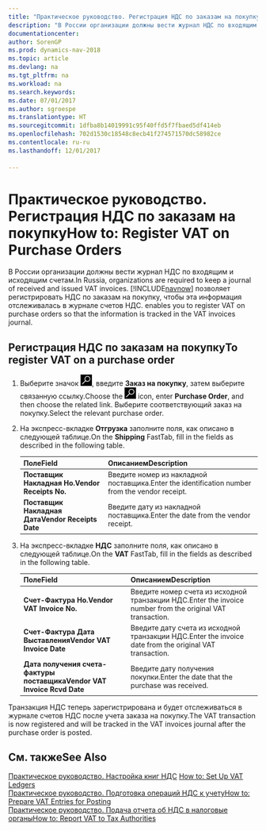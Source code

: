 ```yaml
---
title: "Практическое руководство. Регистрация НДС по заказам на покупку"
description: "В России организации должны вести журнал НДС по входящим и исходящим счетам. [!INCLUDE[navnow](../../includes/navnow_md.md)] позволяет регистрировать НДС по заказам на покупку, чтобы эта информация отслеживалась в журнале счетов НДС."
documentationcenter: 
author: SorenGP
ms.prod: dynamics-nav-2018
ms.topic: article
ms.devlang: na
ms.tgt_pltfrm: na
ms.workload: na
ms.search.keywords: 
ms.date: 07/01/2017
ms.author: sgroespe
ms.translationtype: HT
ms.sourcegitcommit: 1dfba8b14019991c95f40ffd5f7fbaed5df414eb
ms.openlocfilehash: 702d1530c18548c8ecb41f274571570dc58982ce
ms.contentlocale: ru-ru
ms.lasthandoff: 12/01/2017

---
```

# <a name="how-to-register-vat-on-purchase-orders"></a><span data-ttu-id="01de8-104">Практическое руководство. Регистрация НДС по заказам на покупку</span><span class="sxs-lookup"><span data-stu-id="01de8-104">How to: Register VAT on Purchase Orders</span></span>
<span data-ttu-id="01de8-105">В России организации должны вести журнал НДС по входящим и исходящим счетам.</span><span class="sxs-lookup"><span data-stu-id="01de8-105">In Russia, organizations are required to keep a journal of received and issued VAT invoices.</span></span> [!INCLUDE[navnow](../../includes/navnow_md.md)]<span data-ttu-id="01de8-106"> позволяет регистрировать НДС по заказам на покупку, чтобы эта информация отслеживалась в журнале счетов НДС.</span><span class="sxs-lookup"><span data-stu-id="01de8-106"> enables you to register VAT on purchase orders so that the information is tracked in the VAT invoices journal.</span></span>  

## <a name="to-register-vat-on-a-purchase-order"></a><span data-ttu-id="01de8-107">Регистрация НДС по заказам на покупку</span><span class="sxs-lookup"><span data-stu-id="01de8-107">To register VAT on a purchase order</span></span>  

1.  <span data-ttu-id="01de8-108">Выберите значок ![Поиск страницы или отчета](../../media/ui-search/search_small.png "Значок поиска страницы или отчета"), введите **Заказ на покупку**, затем выберите связанную ссылку.</span><span class="sxs-lookup"><span data-stu-id="01de8-108">Choose the ![Search for Page or Report](../../media/ui-search/search_small.png "Search for Page or Report icon") icon, enter **Purchase Order**, and then choose the related link.</span></span> <span data-ttu-id="01de8-109">Выберите соответствующий заказ на покупку.</span><span class="sxs-lookup"><span data-stu-id="01de8-109">Select the relevant purchase order.</span></span>  
2.  <span data-ttu-id="01de8-110">На экспресс-вкладке **Отгрузка** заполните поля, как описано в следующей таблице.</span><span class="sxs-lookup"><span data-stu-id="01de8-110">On the **Shipping** FastTab, fill in the fields as described in the following table.</span></span>  

    |<span data-ttu-id="01de8-111">Поле</span><span class="sxs-lookup"><span data-stu-id="01de8-111">Field</span></span>|<span data-ttu-id="01de8-112">Описанием</span><span class="sxs-lookup"><span data-stu-id="01de8-112">Description</span></span>|  
    |---------------------------------|---------------------------------------|  
    |<span data-ttu-id="01de8-113">**Поставщик Накладная Но.**</span><span class="sxs-lookup"><span data-stu-id="01de8-113">**Vendor Receipts No.**</span></span>|<span data-ttu-id="01de8-114">Введите номер из накладной поставщика.</span><span class="sxs-lookup"><span data-stu-id="01de8-114">Enter the identification number from the vendor receipt.</span></span>|  
    |<span data-ttu-id="01de8-115">**Поставщик Накладная Дата**</span><span class="sxs-lookup"><span data-stu-id="01de8-115">**Vendor Receipts Date**</span></span>|<span data-ttu-id="01de8-116">Введите дату из накладной поставщика.</span><span class="sxs-lookup"><span data-stu-id="01de8-116">Enter the date from the vendor receipt.</span></span>|  

3.  <span data-ttu-id="01de8-117">На экспресс-вкладке **НДС** заполните поля, как описано в следующей таблице.</span><span class="sxs-lookup"><span data-stu-id="01de8-117">On the **VAT** FastTab, fill in the fields as described in the following table.</span></span>  

    |<span data-ttu-id="01de8-118">Поле</span><span class="sxs-lookup"><span data-stu-id="01de8-118">Field</span></span>|<span data-ttu-id="01de8-119">Описанием</span><span class="sxs-lookup"><span data-stu-id="01de8-119">Description</span></span>|  
    |---------------------------------|---------------------------------------|  
    |<span data-ttu-id="01de8-120">**Счет-Фактура Но.**</span><span class="sxs-lookup"><span data-stu-id="01de8-120">**Vendor VAT Invoice No.**</span></span>|<span data-ttu-id="01de8-121">Введите номер счета из исходной транзакции НДС.</span><span class="sxs-lookup"><span data-stu-id="01de8-121">Enter the invoice number from the original VAT transaction.</span></span>|  
    |<span data-ttu-id="01de8-122">**Счет-Фактура Дата Выставления**</span><span class="sxs-lookup"><span data-stu-id="01de8-122">**Vendor VAT Invoice Date**</span></span>|<span data-ttu-id="01de8-123">Введите дату счета из исходной транзакции НДС.</span><span class="sxs-lookup"><span data-stu-id="01de8-123">Enter the invoice date from the original VAT transaction.</span></span>|  
    |<span data-ttu-id="01de8-124">**Дата получения счета-фактуры поставщика**</span><span class="sxs-lookup"><span data-stu-id="01de8-124">**Vendor VAT Invoice Rcvd Date**</span></span>|<span data-ttu-id="01de8-125">Введите дату получения покупки.</span><span class="sxs-lookup"><span data-stu-id="01de8-125">Enter the date that the purchase was received.</span></span>|  

 <span data-ttu-id="01de8-126">Транзакция НДС теперь зарегистрирована и будет отслеживаться в журнале счетов НДС после учета заказа на покупку.</span><span class="sxs-lookup"><span data-stu-id="01de8-126">The VAT transaction is now registered and will be tracked in the VAT invoices journal after the purchase order is posted.</span></span>  

## <a name="see-also"></a><span data-ttu-id="01de8-127">См. также</span><span class="sxs-lookup"><span data-stu-id="01de8-127">See Also</span></span>  
 <span data-ttu-id="01de8-128">[Практическое руководство. Настройка книг НДС](how-to-set-up-vat-ledgers.md) </span><span class="sxs-lookup"><span data-stu-id="01de8-128">[How to: Set Up VAT Ledgers](how-to-set-up-vat-ledgers.md) </span></span>  
 [<span data-ttu-id="01de8-129">Практическое руководство. Подготовка операций НДС к учету</span><span class="sxs-lookup"><span data-stu-id="01de8-129">How to: Prepare VAT Entries for Posting</span></span>](how-to-prepare-vat-entries-for-posting.md)  
 [<span data-ttu-id="01de8-130">Практическое руководство. Подача отчета об НДС в налоговые органы</span><span class="sxs-lookup"><span data-stu-id="01de8-130">How to: Report VAT to Tax Authorities</span></span>](../../finance-how-report-vat.md)

